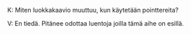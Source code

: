 
K: Miten luokkakaavio muuttuu, kun käytetään pointtereita?

V: En tiedä. Pitänee odottaa luentoja joilla tämä aihe on esillä.